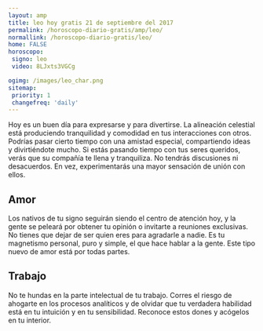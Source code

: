 ```yaml
---
layout: amp
title: leo hoy gratis 21 de septiembre del 2017 
permalink: /horoscopo-diario-gratis/amp/leo/
normallink: /horoscopo-diario-gratis/leo/
home: FALSE
horoscopo:
 signo: leo
 video: 8LJxts3VGCg

ogimg: /images/leo_char.png
sitemap:
 priority: 1
 changefreq: 'daily'
---
```



Hoy es un buen día para expresarse y para divertirse. La alineación celestial está produciendo tranquilidad y comodidad en tus interacciones con otros. Podrías pasar cierto tiempo con una amistad especial, compartiendo ideas y divirtiéndote mucho. Si estás pasando tiempo con tus seres queridos, verás que su compañía te llena y tranquiliza. No tendrás discusiones ni desacuerdos. En vez, experimentarás una mayor sensación de unión con ellos.

## Amor

Los nativos de tu signo seguirán siendo el centro de atención hoy, y la gente se peleará por obtener tu opinión o invitarte a reuniones exclusivas. No tienes que dejar de ser quien eres para agradarle a nadie. Es tu magnetismo personal, puro y simple, el que hace hablar a la gente. Este tipo nuevo de amor está por todas partes.

## Trabajo

No te hundas en la parte intelectual de tu trabajo. Corres el riesgo de ahogarte en los procesos analíticos y de olvidar que tu verdadera habilidad está en tu intuición y en tu sensibilidad. Reconoce estos dones y acógelos en tu interior.